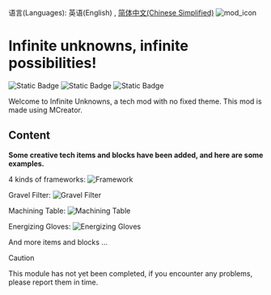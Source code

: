 语言(Languages): 英语(English) , [简体中文(Chinese Simplified)](README_zh.md)
![mod_icon](https://cdn.modrinth.com/data/cached_images/3982a4ecfc4b933003ed381a91df3655aa9ea62f.png)
# Infinite unknowns, infinite possibilities!
![Static Badge](https://img.shields.io/badge/SupportMCV-NF_1.21.1-orange)
![Static Badge](https://img.shields.io/badge/ProjectStatus-InDev-grey)
![Static Badge](https://img.shields.io/badge/LatestVersion-None-grey)

Welcome to Infinite Unknowns, a tech mod with no fixed theme.
This mod is made using MCreator.
## Content
**Some creative tech items and blocks have been added, and here are some examples.**

4 kinds of frameworks:
![Framework](https://cdn.modrinth.com/data/cached_images/9865b9445800b9979b40fab6640f3bc32945c0b6.png)

Gravel Filter:
![Gravel Filter](https://cdn.modrinth.com/data/cached_images/3c16feb9cb87cc5e6bf7f4b681fec7e6bee3f794.png)

Machining Table:
![Machining Table](https://cdn.modrinth.com/data/cached_images/f75e913ef9bd5d88e3b9953704e8d61443d66a0e.png)

Energizing Gloves:
![Energizing Gloves](https://cdn.modrinth.com/data/cached_images/72d4c10af1420f2f7fcc4adebd2411becc267bf4.png)

And more items and blocks ...

>[!CAUTION]
>This module has not yet been completed, if you encounter any problems, please report them in time.
